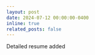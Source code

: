 ```yaml
---
layout: post
date: 2024-07-12 00:00:00-0400
inline: true
related_posts: false
---
```


Detailed resume added